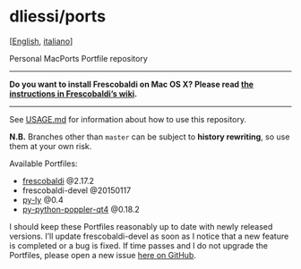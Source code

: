 dliessi/ports
=====

[[English](README.md), [italiano](README.it.md)]

Personal MacPorts Portfile repository

*****
**Do you want to install Frescobaldi on Mac OS X? Please read [the instructions in Frescobaldi’s wiki](https://github.com/wbsoft/frescobaldi/wiki/How-to-install-Frescobaldi-on-Mac-OS-X).**
*****

See [USAGE.md](USAGE.md) for information about how to use this repository.

**N.B.** Branches other than `master` can be subject to **history rewriting**, so use them at your own risk.

Available Portfiles:
* [frescobaldi](http://www.frescobaldi.org/) @2.17.2
* frescobaldi-devel @20150117
* [py-ly](https://pypi.python.org/pypi/python-ly) @0.4
* [py-python-poppler-qt4](https://github.com/wbsoft/python-poppler-qt4) @0.18.2

I should keep these Portfiles reasonably up to date with newly released versions.
I’ll update frescobaldi-devel as soon as I notice that a new feature is completed or a bug is fixed.
If time passes and I do not upgrade the Portfiles, please open a new issue [here on GitHub](https://github.com/dliessi/ports/issues).
